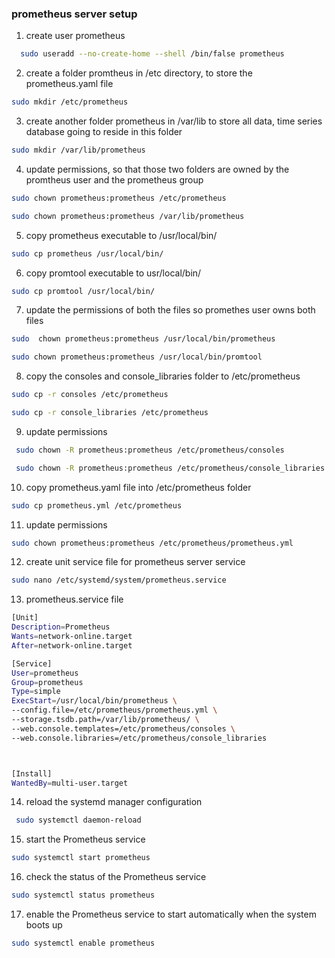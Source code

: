 ### prometheus server setup

1. create user prometheus

```bash
  sudo useradd --no-create-home --shell /bin/false prometheus
```

2. create a folder promtheus in /etc directory, to store the prometheus.yaml file

```bash
sudo mkdir /etc/prometheus
```

3. create another folder prometheus in /var/lib to store all data, time series database going to reside in this folder

```bash
sudo mkdir /var/lib/prometheus
```

4. update permissions, so that those two folders are owned by the promtheus user and the prometheus group

```bash
sudo chown prometheus:prometheus /etc/prometheus

sudo chown prometheus:prometheus /var/lib/prometheus
```

5. copy prometheus executable to /usr/local/bin/

```bash
sudo cp prometheus /usr/local/bin/
```

6. copy promtool executable to usr/local/bin/

```bash
sudo cp promtool /usr/local/bin/
```

7. update the permissions of both the files so promethes user owns both files

```bash
sudo  chown prometheus:prometheus /usr/local/bin/prometheus

sudo chown prometheus:prometheus /usr/local/bin/promtool
```

8. copy the consoles and console_libraries folder to /etc/prometheus

```bash
sudo cp -r consoles /etc/prometheus

sudo cp -r console_libraries /etc/prometheus
```

9. update permissions

```bash
 sudo chown -R prometheus:prometheus /etc/prometheus/consoles

 sudo chown -R prometheus:prometheus /etc/prometheus/console_libraries
```

10. copy prometheus.yaml file into /etc/prometheus folder

```bash
sudo cp prometheus.yml /etc/prometheus
```

11. update permissions

```bash
sudo chown prometheus:prometheus /etc/prometheus/prometheus.yml
```

12. create unit service file for prometheus server service

```bash
sudo nano /etc/systemd/system/prometheus.service
```

13. prometheus.service file

```bash
[Unit]
Description=Prometheus
Wants=network-online.target
After=network-online.target

[Service]
User=prometheus
Group=prometheus
Type=simple
ExecStart=/usr/local/bin/prometheus \
--config.file=/etc/prometheus/prometheus.yml \
--storage.tsdb.path=/var/lib/prometheus/ \
--web.console.templates=/etc/prometheus/consoles \
--web.console.libraries=/etc/prometheus/console_libraries



[Install]
WantedBy=multi-user.target
```

14. reload the systemd manager configuration

```bash
 sudo systemctl daemon-reload
```

15. start the Prometheus service

```bash
sudo systemctl start prometheus
```

16. check the status of the Prometheus service

```bash
sudo systemctl status prometheus
```

17. enable the Prometheus service to start automatically when the system boots up

```bash
sudo systemctl enable prometheus
```
